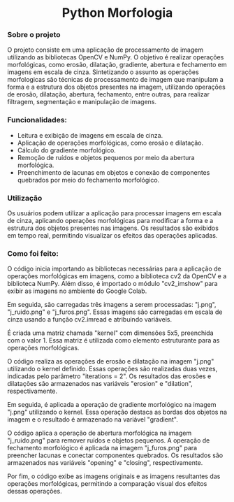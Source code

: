 <h1 align="center">Python Morfologia</h1>
<h3>Sobre o projeto</h3>
<p>O projeto consiste em uma aplicação de processamento de imagem utilizando as bibliotecas OpenCV e NumPy. O objetivo é realizar operações morfológicas, como erosão, dilatação, gradiente, abertura e fechamento em imagens em escala de cinza. Sintetizando o assunto as operações morfologicas são técnicas de processamento de imagem que manipulam a forma e a estrutura dos objetos presentes na imagem, utilizando operações de erosão, dilatação, abertura, fechamento, entre outras, para realizar filtragem, segmentação e manipulação de imagens.</p>

<h3>Funcionalidades:</h3>

- Leitura e exibição de imagens em escala de cinza.
- Aplicação de operações morfológicas, como erosão e dilatação.
- Cálculo do gradiente morfológico.
- Remoção de ruídos e objetos pequenos por meio da abertura morfológica.
- Preenchimento de lacunas em objetos e conexão de componentes quebrados por meio do fechamento morfológico.

<h3>Utilização</h3>
<p>Os usuários podem utilizar a aplicação para processar imagens em escala de cinza, aplicando operações morfológicas para modificar a forma e a estrutura dos objetos presentes nas imagens. Os resultados são exibidos em tempo real, permitindo visualizar os efeitos das operações aplicadas.</p>

<h3>Como foi feito:</h3>
<p>O código inicia importando as bibliotecas necessárias para a aplicação de operações morfológicas em imagens, como a biblioteca cv2 da OpenCV e a biblioteca NumPy. Além disso, é importado o módulo "cv2_imshow" para exibir as imagens no ambiente do Google Colab.

Em seguida, são carregadas três imagens a serem processadas: "j.png", "j_ruido.png" e "j_furos.png". Essas imagens são carregadas em escala de cinza usando a função cv2.imread e atribuindo variáveis.

É criada uma matriz chamada "kernel" com dimensões 5x5, preenchida com o valor 1. Essa matriz é utilizada como elemento estruturante para as operações morfológicas.

O código realiza as operações de erosão e dilatação na imagem "j.png" utilizando o kernel definido. Essas operações são realizadas duas vezes, indicadas pelo parâmetro "iterations = 2". Os resultados das erosões e dilatações são armazenados nas variáveis "erosion" e "dilation", respectivamente.

Em seguida, é aplicada a operação de gradiente morfológico na imagem "j.png" utilizando o kernel. Essa operação destaca as bordas dos objetos na imagem e o resultado é armazenado na variável "gradient".

O código aplica a operação de abertura morfológica na imagem "j_ruido.png" para remover ruídos e objetos pequenos. A operação de fechamento morfológico é aplicada na imagem "j_furos.png" para preencher lacunas e conectar componentes quebrados. Os resultados são armazenados nas variáveis "opening" e "closing", respectivamente.</p>

Por fim, o código exibe as imagens originais e as imagens resultantes das operações morfológicas, permitindo a comparação visual dos efeitos dessas operações.
